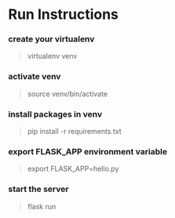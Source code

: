# Run Instructions

### create your virtualenv

> virtualenv venv

### activate venv

> source venv/bin/activate

### install packages in venv

> pip install -r requirements.txt

### export FLASK_APP environment variable 

> export FLASK_APP=hello.py

###  start the server 

> flask run 
